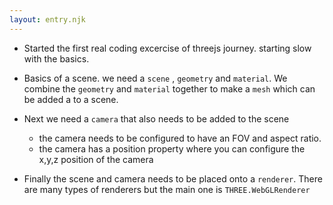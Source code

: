 ```yaml
---
layout: entry.njk
---
```


- Started the first real coding excercise of  threejs journey. starting slow with the basics.
- Basics of a scene. we need a `scene` , `geometry` and `material`. We combine the `geometry` and `material` together to make a `mesh` which can be added a to a scene.

- Next we need a `camera` that also needs to be added to the scene
    - the camera needs to be configured to have an FOV and aspect ratio.
    - the camera has a position property where you can configure the x,y,z position of the camera
   
- Finally the scene and camera needs to be placed onto a `renderer`. There are many types of renderers but the main one is `THREE.WebGLRenderer`
